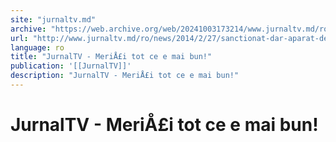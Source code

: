 ```yaml
---
site: "jurnaltv.md"
archive: "https://web.archive.org/web/20241003173214/www.jurnaltv.md/ro/news/2014/2/27/sanctionat-dar-aparat-de-melniciuc-8010902/"
url: "http://www.jurnaltv.md/ro/news/2014/2/27/sanctionat-dar-aparat-de-melniciuc-8010902/"
language: ro
title: "JurnalTV - MeriÅ£i tot ce e mai bun!"
publication: '[[JurnalTV]]'
description: "JurnalTV - MeriÅ£i tot ce e mai bun!"
---
```


# JurnalTV - MeriÅ£i tot ce e mai bun!

